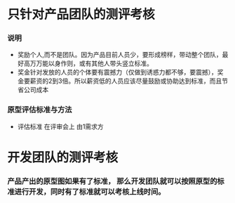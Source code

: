 # 只针对产品团队的测评考核

### 说明

- 奖励个人,而不是团队。因为产品目前人员少，要形成榜样，带动整个团队，最好高万万能以身作则，或有其他人带头竖立标准。
- 奖金针对发放的人员的个体要有震撼力（仅做到诱惑力都不够，要震撼），奖金要薪资的2到3倍。所以薪资低的人员应该尽量鼓励或协助达到标准，而且节省公司成本


### 原型评估标准与方法

- 评估标准 在评审会上 由1需求方

# 开发团队的测评考核

### 产品产出的原型图如果有了标准， 那么开发团队就可以按照原型的标准进行开发，同时有了标准就可以考核上线时间。



